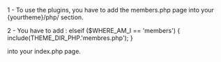 1 - To use the plugins, you have to add the members.php page into your {yourtheme}/php/ section.

2 - You have to add :
	elseif ($WHERE_AM_I == 'members') {
			include(THEME_DIR_PHP.'membres.php');
	}
  
  into your index.php page.
